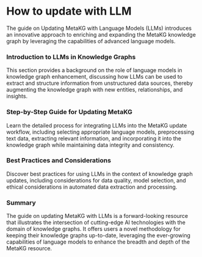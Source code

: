 # How to update with LLM

The guide on Updating MetaKG with Language Models (LLMs) introduces an innovative approach to enriching and expanding the MetaKG knowledge graph by leveraging the capabilities of advanced language models.

### Introduction to LLMs in Knowledge Graphs

This section provides a background on the role of language models in knowledge graph enhancement, discussing how LLMs can be used to extract and structure information from unstructured data sources, thereby augmenting the knowledge graph with new entities, relationships, and insights.

### Step-by-Step Guide for Updating MetaKG

Learn the detailed process for integrating LLMs into the MetaKG update workflow, including selecting appropriate language models, preprocessing text data, extracting relevant information, and incorporating it into the knowledge graph while maintaining data integrity and consistency.

### Best Practices and Considerations

Discover best practices for using LLMs in the context of knowledge graph updates, including considerations for data quality, model selection, and ethical considerations in automated data extraction and processing.

### Summary

The guide on updating MetaKG with LLMs is a forward-looking resource that illustrates the intersection of cutting-edge AI technologies with the domain of knowledge graphs. It offers users a novel methodology for keeping their knowledge graphs up-to-date, leveraging the ever-growing capabilities of language models to enhance the breadth and depth of the MetaKG resource.